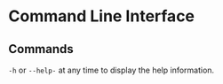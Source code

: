 
# Command Line Interface

## Commands  

`-h` or `--help-` at any time to display the help information.

